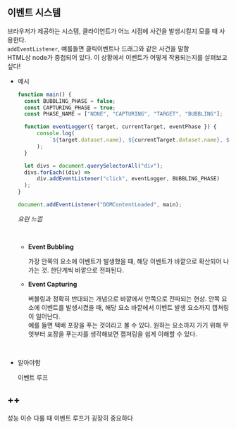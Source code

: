 ## 이벤트 시스템

브라우저가 제공하는 시스템, 클라이언트가 어느 시점에 사건을 발생시킬지 모를 때 사용한다.  
 `addEventListener`, 예를들면 클릭이벤트나 드래그와 같은 사건을 말함  
HTML상 node가 중첩되어 있다. 이 상황에서 이벤트가 어떻게 작용되는지를 살펴보고싶다!

- 예시

  ```ts
  function main() {
  	const BUBBLING_PHASE = false;
  	const CAPTURING_PHASE = true;
  	const PHASE_NAME = ["NONE", "CAPTURING", "TARGET", "BUBBLING"];

  	function eventLogger({ target, currentTarget, eventPhase }) {
  		console.log(
  			`${target.dataset.name}, ${currentTarget.dataset.name}, ${PHASE_NAME[eventPhase]}`
  		);
  	}

  	let divs = document.querySelectorAll("div");
  	divs.forEach((div) =>
  		div.addEventListener("click", eventLogger, BUBBLING_PHASE)
  	);
  }

  document.addEventListener("DOMContentLoaded", main);
  ```

  _요런 느낌_

  <br>

  - **Event Bubbling**

    가장 안쪽의 요소에 이벤트가 발생했을 때, 해당 이벤트가 바깥으로 확산되어 나가는 것. 한단계씩 바깥으로 전파된다.

  - **Event Capturing**

    버블링과 정확히 반대되는 개념으로 바깥에서 안쪽으로 전파되는 현상. 안쪽 요소에 이벤트를 발생시켰을 때, 해당 요소 바깥에서 이벤트 발생 요소까지 캡쳐링이 일어난다.  
    예를 들면 택배 포장을 푸는 것이라고 볼 수 있다. 원하는 요소까지 가기 위해 무엇부터 포장을 푸는지를 생각해보면 캡쳐링을 쉽게 이해할 수 있다.

<br>

- 알아야함

  이벤트 루프

## ++

성능 이슈 다룰 때 이벤트 루프가 굉장히 중요하다
